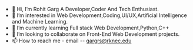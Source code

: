 - 👋 Hi, I’m Rohit Garg A Developer,Coder And Tech Enthusiast.
- 👀 I’m interested in  Web Development,Coding,UI/UX,Artificial Intelligence and Machine Learning.
- 🌱 I’m currently learning Full stack Web Development,Python,C++
- 💞️ I’m looking to collaborate on Front-End Web Development projects.
- 📫 How to reach me - email -- gargrs@rknec.edu

<!---
rohitgargRG/rohitgargRG is a ✨ special ✨ repository because its `README.md` (this file) appears on your GitHub profile.
You can click the Preview link to take a look at your changes.
--->

